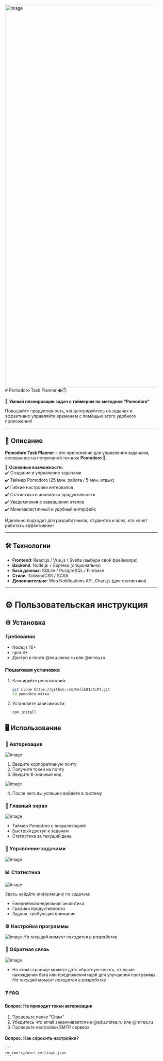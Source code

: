 <img width="1260" alt="image" src="https://github.com/user-attachments/assets/4141d73a-66c5-40f2-bf75-583526028489" /># Pomodoro Task Planner �⏱️  

🚀 **Умный планировщик задач с таймером по методике "Pomodoro"**  

Повышайте продуктивность, концентрируйтесь на задачах и эффективно управляйте временем с помощью этого удобного приложения!  

---

## 📌 **Описание**  

**Pomodoro Task Planner** – это приложение для управления задачами, основанное на популярной технике **Pomodoro** 🍅.  

🔹 **Основные возможности:**  
✔️ Создание и управление задачами  
✔️ Таймер Pomodoro (25 мин. работа / 5 мин. отдых)  
✔️ Гибкие настройки интервалов  
✔️ Статистика и аналитика продуктивности  
✔️ Уведомления о завершении этапов  
✔️ Минималистичный и удобный интерфейс  

Идеально подходит для разработчиков, студентов и всех, кто хочет работать эффективнее!  

---

## 🛠 **Технологии**  

- **Frontend**: React.js / Vue.js / Svelte (выбери свой фреймворк)  
- **Backend**: Node.js + Express (опционально)  
- **База данных**: SQLite / PostgreSQL / Firebase  
- **Стили**: TailwindCSS / SCSS  
- **Дополнительно**: Web Notifications API, Chart.js (для статистики)  

---

# ⚙️ **Пользовательская инструкция**  

## ⚙️ Установка

### Требования
- Node.js 16+
- npm 8+
- Доступ к почте @edu.mirea.ru или @mirea.ru

### Пошаговая установка
1. Клонируйте репозиторий:
   ```bash
   git clone https://github.com/Nelik01/CiPI.git
   cd pomodoro-mirea
    ```
2. Установите зависимости:
    ```bash
    npm install
    ```
## 🖥️ Использование
### 🔐 Авторизация 
![image](https://github.com/user-attachments/assets/0127f944-2777-4a04-869e-84e3672a5145)

1. Введите корпоративную почту
2. Получите токен на почту
3. Введите 6-значный код

![image](https://github.com/user-attachments/assets/bbad7982-038e-489b-a1b9-fa3975382b7f)

4. После чего вы успешно войдёте в систему
### 🎯 Главный экран
![image](https://github.com/user-attachments/assets/ba9bd243-f04d-452c-aa9a-edf2731e1a5e)

- Таймер Pomodoro с визуализацией
- Быстрый доступ к задачам
- Статистика за текущий день

### 📝 Управление задачами
![image](https://github.com/user-attachments/assets/5a71d1b1-e59e-4a52-ab22-a9f31b3d960b)


### 📊 Статистика
![image](https://github.com/user-attachments/assets/ccfb3ae8-722c-457e-a5a7-cf1b274e4b1b)

Здесь найдёте информацию по задачам:
- Ежедневная/недельная аналитика
- Графики продуктивности
- Задачи, требующие внимания

### ⚙️ Настройка программы
![image](https://github.com/user-attachments/assets/c60d0dd3-7efd-4a23-9475-55ee58fa71ff)
*На текущий момент находится в разработке*

### 📩 Обратная связь
![image](https://github.com/user-attachments/assets/7c585565-5774-4f9c-bbc4-9f3cc8a608c1)

- На этом странице можете дать обратную связть, в случае нахождения бага или предложения идей для улучшения программы.
*На текущий момент находится в разработке*

### ❓ FAQ
#### Вопрос: Не приходит токен авторизации
1. Проверьте папку "Спам"
2. Убедитесь что email заканчивается на @edu.mirea.ru или @mirea.ru
3. Проверьте настройки SMTP сервера

#### Вопрос: Как сбросить настройки?
    ```
    rm config/user_settings.json
    ```
    

